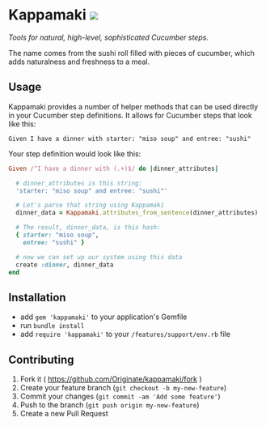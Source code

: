 # Kappamaki <a href="https://travis-ci.org/Originate/kappamaki" alt="Build Status" target="_blank"><img src="https://travis-ci.org/Originate/kappamaki.svg?branch=master"></a>

_Tools for natural, high-level, sophisticated Cucumber steps._

The name comes from the sushi roll filled with pieces of cucumber,
which adds naturalness and freshness to a meal.


## Usage

Kappamaki provides a number of helper methods that can be used directly
in your Cucumber step definitions.
It allows for Cucumber steps that look like this:

```cucumber
Given I have a dinner with starter: "miso soup" and entree: "sushi"
```

Your step definition would look like this:

```ruby
Given /^I have a dinner with (.+)$/ do |dinner_attributes|

  # dinner_attributes is this string:
  'starter: "miso soup" and entree: "sushi"'

  # Let's parse that string using Kappamaki
  dinner_data = Kappamaki.attributes_from_sentence(dinner_attributes)

  # The result, dinner_data, is this hash:
  { starter: "miso soup",
    entree: "sushi" }

  # now we can set up our system using this data
  create :dinner, dinner_data
end
```


## Installation

* add `gem 'kappamaki'` to your application's Gemfile
* run `bundle install`
* add `require 'kappamaki'` to your `/features/support/env.rb` file


## Contributing

1. Fork it ( https://github.com/Originate/kappamaki/fork )
2. Create your feature branch (`git checkout -b my-new-feature`)
3. Commit your changes (`git commit -am 'Add some feature'`)
4. Push to the branch (`git push origin my-new-feature`)
5. Create a new Pull Request

